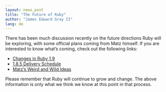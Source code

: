 ```yaml
---
layout: news_post
title: "The Future of Ruby"
author: "James Edward Gray II"
lang: de
---
```


There has been much discussion recently on the future directions Ruby
will be exploring, with some official plans coming from Matz himself. If
you are interested to know what’s coming, check out the following links:

* [Changes in Ruby 1.9][1]
* [1.8.5 Delivery Schedule][2]
* [Matz’s Weird and Wild Ideas][3]

Please remember that Ruby will continue to grow and change. The above
information is only what we think we know at this point in that process.



[1]: http://eigenclass.org/hiki.rb?Changes+in+Ruby+1.9 
[2]: http://blade.nagaokaut.ac.jp/cgi-bin/scat.rb/ruby/ruby-talk/197229 
[3]: http://www.rubyist.net/~matz/slides/rc2005/mgp00006.html 
